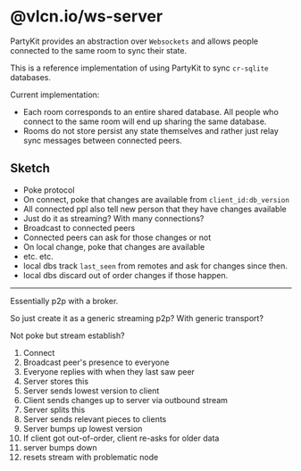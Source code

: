 # @vlcn.io/ws-server

PartyKit provides an abstraction over `Websockets` and allows people connected to the same room to sync their state.

This is a reference implementation of using PartyKit to sync `cr-sqlite` databases.

Current implementation:

- Each room corresponds to an entire shared database. All people who connect to the same room will end up sharing the same database.
- Rooms do not store persist any state themselves and rather just relay sync messages between connected peers.

## Sketch

- Poke protocol
- On connect, poke that changes are available from `client_id:db_version`
- All connected ppl also tell new person that they have changes available
- Just do it as streaming? With many connections?
- Broadcast to connected peers
- Connected peers can ask for those changes or not
- On local change, poke that changes are available
- etc. etc.
- local dbs track `last_seen` from remotes and ask for changes since then.
- local dbs discard out of order changes if those happen.

---

Essentially p2p with a broker.

So just create it as a generic streaming p2p? With generic transport?

Not poke but stream establish?

1. Connect
2. Broadcast peer's presence to everyone
3. Everyone replies with when they last saw peer
4. Server stores this
5. Server sends lowest version to client
6. Client sends changes up to server via outbound stream
7. Server splits this
8. Server sends relevant pieces to clients
9. Server bumps up lowest version
10. If client got out-of-order, client re-asks for older data
11. server bumps down
12. resets stream with problematic node
